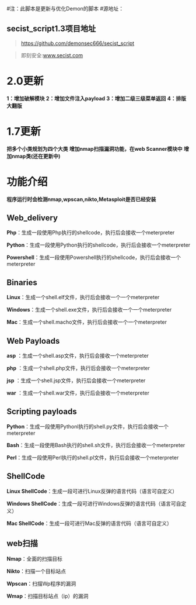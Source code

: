 
#注：此脚本是更新与优化Demon的脚本
#源地址：
## secist_script1.3项目地址

> https://github.com/demonsec666/secist_script

> 即刻安全:www.secist.com
# 2.0更新
**1：增加破解模块**
**2：增加文件注入payload**
**3：增加二级三级菜单返回**
**4：排版大翻版**
# 1.7更新
**把多个小类规划为四个大类**
**增加nmap扫描漏洞功能，在web Scanner模块中**
**增加nmap类(还在更新中)**
# 功能介绍
**程序运行时会检测nmap,wpscan,nikto,Metasploit是否已经安装**
## Web_delivery
**Php**：生成一段使用Php执行的shellcode，执行后会接收一个meterpreter

**Python**：生成一段使用Python执行的shellcode，执行后会接收一个meterpreter

**Powershell**：生成一段使用Powershell执行的shellcode，执行后会接收一个meterpreter

## Binaries
**Linux**：生成一个shell.elf文件，执行后会接收一个一个meterpreter

**Windows**：生成一个shell.exe文件，执行后会接收一个一个meterpreter

**Mac**：生成一个shell.macho文件，执行后会接收一个一个meterpreter

## Web Payloads
**asp** ：生成一个shell.asp文件，执行后会接收一个meterpreter

**php** ：生成一个shell.php文件，执行后会接收一个meterpreter

**jsp**   ：生成一个shell.jsp文件，执行后会接收一个meterpreter

**war** ：生成一个shell.war文件，执行后会接收一个meterpreter

## Scripting payloads
**Python**：生成一段使用Pythonl执行的shell.py文件，执行后会接收一个meterpreter

**Bash**：生成一段使用Bash执行的shell.sh文件，执行后会接收一个meterpreter

**Perl**：生成一段使用Perl执行的shell.pl文件，执行后会接收一个meterpreter

## ShellCode
**Linux ShellCode**：生成一段可进行Linux反弹的语言代码（语言可自定义）

**Windows ShellCode**：生成一段可进行Windows反弹的语言代码（语言可自定义）

**Mac ShellCode**：生成一段可进行Mac反弹的语言代码（语言可自定义）

## web扫描
**Nmap**：全面的扫描目标

**Nikto**：扫描一个目标站点

**Wpscan**：扫描Wp程序的漏洞

**Wmap**：扫描目标站点（ip）的漏洞
